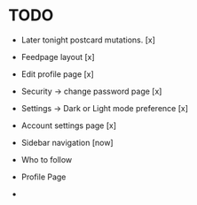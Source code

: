 # TODO

- Later tonight postcard mutations. [x]

- Feedpage layout [x]
- Edit profile page [x]
- Security -> change password page [x]
- Settings -> Dark or Light mode preference [x]
- Account settings page [x]
- Sidebar navigation [now]
- Who to follow
- Profile Page
-
